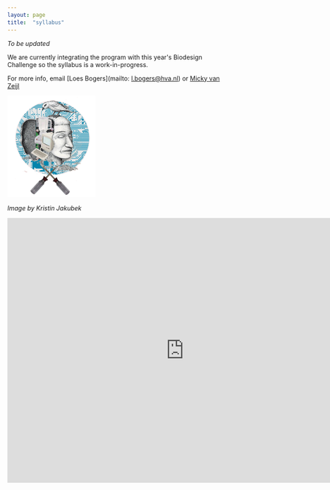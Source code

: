 ```yaml
---
layout: page
title:  "syllabus"
---
```


*To be updated*

We are currently integrating the program with this year's Biodesign Challenge so the syllabus is a work-in-progress. 

For more info, email [Loes Bogers](mailto: l.bogers@hva.nl) or [Micky van Zeijl](m.van.zeijl@hva.nl)

<img src= "./assets/electronics.gif" alt="visual" width="200"/>

*Image by Kristin Jakubek*

<iframe src="https://calendar.google.com/calendar/embed?src=2keapb5rjbhatb7qhnr15m7jas%40group.calendar.google.com&ctz=Europe%2FAmsterdam" style="border: 0" width="800" height="600" frameborder="0" scrolling="no"></iframe>